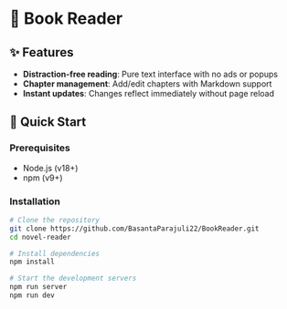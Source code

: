# 📖 Book Reader

## ✨ Features
- **Distraction-free reading**: Pure text interface with no ads or popups
- **Chapter management**: Add/edit chapters with Markdown support
- **Instant updates**: Changes reflect immediately without page reload

## 🚀 Quick Start

### Prerequisites
- Node.js (v18+)
- npm (v9+)

### Installation
```bash
# Clone the repository
git clone https://github.com/BasantaParajuli22/BookReader.git
cd novel-reader

# Install dependencies
npm install

# Start the development servers
npm run server
npm run dev
